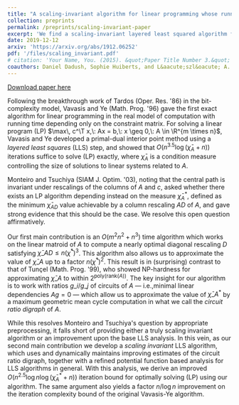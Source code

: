 ```yaml
---
title: "A scaling-invariant algorithm for linear programming whose running time depends only on the constraint matrix"
collection: preprints 
permalink: /preprints/scaling-invariant-paper
excerpt: 'We find a scaling-invariant layered least squared algorithm for linear programming'
date: 2019-12-12
arxiv: 'https://arxiv.org/abs/1912.06252'
pdf: '/files/scaling_invariant.pdf'
# citation: 'Your Name, You. (2015). &quot;Paper Title Number 3.&quot; <i>Journal 1</i>. 1(3).'
coauthors: Daniel Dadush, Sophie Huiberts, and L&aacute;szl&oacute; A. V&eacute;gh 
---
```


[Download paper here](https://arxiv.org/abs/1912.06252)

Following the breakthrough work of Tardos (Oper. Res. '86) in the bit-complexity
model, Vavasis and Ye (Math. Prog. '96) gave the first exact algorithm for
linear programming in the real model of computation with running time depending
only on the constraint matrix. For solving a linear program (LP)
$\max\, c^\T x,\:  Ax = b,\:  x \geq 0,\:  A \in \R^{m \times n}$, Vavasis and Ye
developed a primal-dual interior point method using a _layered least
squares_ (LLS) step, and showed that $O(n^{3.5} \log
(\bar{\chi}_A+n))$ iterations suffice to solve (LP) exactly, where $\bar{\chi}_A$ is a condition measure
controlling the size of solutions to linear systems related to $A$. 

Monteiro and Tsuchiya (SIAM J. Optim. '03), noting that the central path is
invariant under rescalings of the columns of $A$ and $c$, asked whether there
exists an LP algorithm depending instead on the measure $\bar{\chi}^\ast_A$,
defined as the minimum $\bar{\chi}_{AD}$ value achievable by a column rescaling $AD$ of
$A$, and gave strong evidence that this should be the case. We resolve
this open question affirmatively. 

Our first main contribution is an $O(m^2 n^2 + n^3)$ time algorithm which works
on the linear matroid of $A$ to compute a nearly optimal diagonal
rescaling $D$ satisfying $\bar{\chi}\_{AD} \leq n(\bar{\chi}^\ast)^3$. This
algorithm also allows us to approximate the value of $\bar{\chi}\_A$ up to a
factor $n (\bar{\chi}^\ast)^2$. This result is in (surprising) contrast to that of
Tun&ccedil;el (Math.  Prog. '99), who showed NP-hardness for approximating
$\bar{\chi}\_A$ to within $2^{\mathrm{poly}(\mathrm{rank}(A))}$. The key insight for
our algorithm is to work with ratios $g\_i/g\_j$ of circuits of $A$ &mdash; i.e.,minimal linear dependencies $Ag=0$ &mdash; which allow us to approximate the
value of $\bar{\chi}\_A^\ast$ by a maximum geometric mean cycle computation in what we
call the _circuit ratio digraph_ of $A$.   

While this resolves Monteiro and Tsuchiya's question by appropriate
preprocessing, it falls short of providing either a truly scaling invariant
algorithm or an improvement upon the base LLS analysis. In this vein, as our
second main contribution we develop a _scaling invariant_ LLS algorithm,
which uses and dynamically maintains improving estimates of the circuit ratio
digraph, together with a refined potential function based analysis for LLS
algorithms in general. With this analysis, we derive an improved $O(n^{2.5} \log
n\log (\bar{\chi}^\ast_A+n))$ iteration bound for optimally solving (LP) using
our algorithm. The same argument also yields a factor $n/\log n$ improvement on the
iteration complexity bound of the original Vavasis-Ye algorithm.
